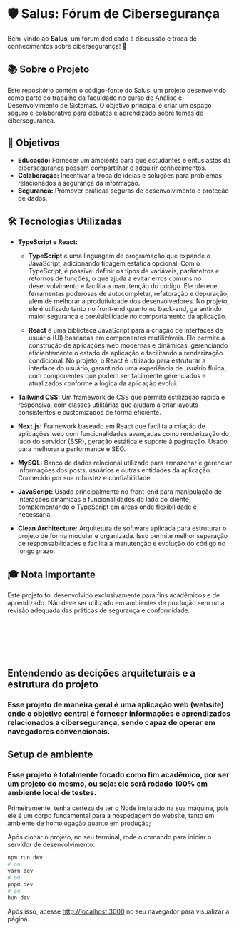 # 🛡️ Salus: Fórum de Cibersegurança

Bem-vindo ao **Salus**, um fórum dedicado à discussão e troca de conhecimentos sobre cibersegurança! 🔐

## 📚 Sobre o Projeto

Este repositório contém o código-fonte do Salus, um projeto desenvolvido como parte do trabalho da faculdade no curso de Análise e Desenvolvimento de Sistemas. O objetivo principal é criar um espaço seguro e colaborativo para debates e aprendizado sobre temas de cibersegurança.

## 🎯 Objetivos

- **Educação:** Fornecer um ambiente para que estudantes e entusiastas da cibersegurança possam compartilhar e adquirir conhecimentos.
- **Colaboração:** Incentivar a troca de ideias e soluções para problemas relacionados à segurança da informação.
- **Segurança:** Promover práticas seguras de desenvolvimento e proteção de dados.

## 🛠️ Tecnologias Utilizadas

- **TypeScript e React:** 
  - **TypeScript** é uma linguagem de programação que expande o JavaScript, adicionando tipagem estática opcional. Com o TypeScript, é possível definir os tipos de variáveis, parâmetros e retornos de funções, o que ajuda a evitar erros comuns no desenvolvimento e facilita a manutenção do código. Ele oferece ferramentas poderosas de autocompletar, refatoração e depuração, além de melhorar a produtividade dos desenvolvedores. No projeto, ele é utilizado tanto no front-end quanto no back-end, garantindo maior segurança e previsibilidade no comportamento da aplicação.
  
  - **React** é uma biblioteca JavaScript para a criação de interfaces de usuário (UI) baseadas em componentes reutilizáveis. Ele permite a construção de aplicações web modernas e dinâmicas, gerenciando eficientemente o estado da aplicação e facilitando a renderização condicional. No projeto, o React é utilizado para estruturar a interface do usuário, garantindo uma experiência de usuário fluida, com componentes que podem ser facilmente gerenciados e atualizados conforme a lógica da aplicação evolui.


- **Tailwind CSS:** 
  Um framework de CSS que permite estilização rápida e responsiva, com classes utilitárias que ajudam a criar layouts consistentes e customizados de forma eficiente.

- **Next.js:** 
  Framework baseado em React que facilita a criação de aplicações web com funcionalidades avançadas como renderização do lado do servidor (SSR), geração estática e suporte à paginação. Usado para melhorar a performance e SEO.

- **MySQL:** 
  Banco de dados relacional utilizado para armazenar e gerenciar informações dos posts, usuários e outras entidades da aplicação. Conhecido por sua robustez e confiabilidade.

- **JavaScript:** 
  Usado principalmente no front-end para manipulação de interações dinâmicas e funcionalidades do lado do cliente, complementando o TypeScript em áreas onde flexibilidade é necessária.

- **Clean Architecture:** 
  Arquitetura de software aplicada para estruturar o projeto de forma modular e organizada. Isso permite melhor separação de responsabilidades e facilita a manutenção e evolução do código no longo prazo.


## 🎓 Nota Importante
Este projeto foi desenvolvido exclusivamente para fins acadêmicos e de aprendizado. Não deve ser utilizado em ambientes de produção sem uma revisão adequada das práticas de segurança e conformidade.

#
<br><br><br>

## Entendendo as decições arquiteturais e a estrutura do projeto

### Esse projeto de maneira geral é uma aplicação web (website) onde o objetivo central é fornecer informações e aprendizados relacionados a cibersegurança, sendo capaz de operar em navegadores convencionais.

## Setup de ambiente

### Esse projeto é totalmente focado como fim acadêmico, por ser um projeto do mesmo, ou seja: ele será rodado 100% em ambiente local de testes.

Primeiramente, tenha certeza de ter o Node instalado na sua máquina, pois ele é um corpo fundamental para a hospedagem do website, tanto em ambiente de homologação quanto em produção;

Após clonar o projeto, no seu terminal, rode o comando para iniciar o servidor de desenvolvimento:

```bash
npm run dev
# ou
yarn dev
# ou
pnpm dev
# ou
bun dev
```

Após isso, acesse [http://localhost:3000](http://localhost:3000) no seu navegador para visualizar a página.

#

